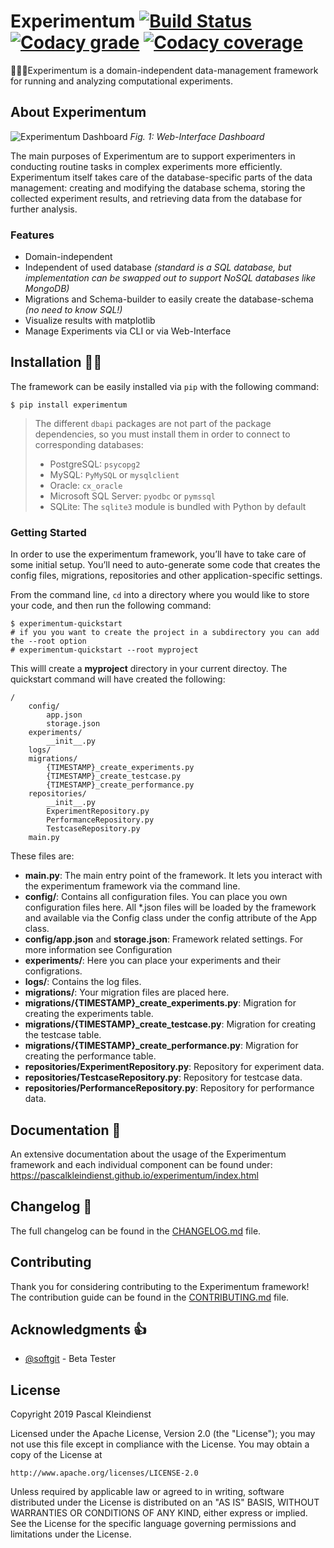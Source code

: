 # Experimentum [![Build Status][build-status-badge]][build-status-link] [![Codacy grade][codacy-quality-badge]][codacy-quality-link] [![Codacy coverage][codacy-coverage-badge]][codacy-coverage-link]

👨‍🔬🔬Experimentum is a domain-independent data-management framework for running and analyzing computational experiments.

## About Experimentum

![Experimentum Dashboard](https://pascalkleindienst.github.io/experimentum/_images/dashboard.png)
*Fig. 1: Web-Interface Dashboard*

The main purposes of Experimentum are to support experimenters in conducting routine tasks in complex experiments more efficiently. Experimentum itself takes care of the database-specific parts of the data management: creating and modifying the database schema, storing the  collected experiment results, and retrieving data from the database for further analysis.

### Features
- Domain-independent
- Independent of used database *(standard is a SQL database, but implementation can be swapped out to support NoSQL databases like MongoDB)*
- Migrations and Schema-builder to easily create the database-schema *(no need to know SQL!)*
- Visualize results with matplotlib
- Manage Experiments via CLI or via Web-Interface


## Installation 👨‍💻
The framework can be easily installed via `pip` with the following command:

`$ pip install experimentum`

>The different ``dbapi`` packages are not part of the package dependencies, so you must install them in order to connect to corresponding databases:
>* PostgreSQL: ``psycopg2``
>* MySQL: ``PyMySQL`` or ``mysqlclient``
>* Oracle: ``cx_oracle``
>* Microsoft SQL Server: ``pyodbc`` or ``pymssql``
>* SQLite: The ``sqlite3`` module is bundled with Python by default

### Getting Started
In order to use the experimentum framework, you’ll have to take care of some initial setup. You’ll need to auto-generate some code that creates the config files, migrations, repositories and other application-specific settings.

From the command line, `cd` into a directory where you would like to store your code, and then run the following command:

~~~
$ experimentum-quickstart
# if you you want to create the project in a subdirectory you can add the --root option
# experimentum-quickstart --root myproject
~~~

This willl create a **myproject** directory in your current directoy. The quickstart command will have created the following:
```
/
    config/
        app.json
        storage.json
    experiments/
        __init__.py
    logs/
    migrations/
        {TIMESTAMP}_create_experiments.py
        {TIMESTAMP}_create_testcase.py
        {TIMESTAMP}_create_performance.py
    repositories/
        __init__.py
        ExperimentRepository.py
        PerformanceRepository.py
        TestcaseRepository.py
    main.py
```
These files are:

- **main.py**: The main entry point of the framework. It lets you interact with the experimentum framework via the command line.
- **config/**: Contains all configuration files. You can place you own configuration files here. All *.json files will be loaded by the framework and available via the Config class under the config attribute of the App class.
- **config/app.json** and **storage.json**: Framework related settings. For more information see Configuration
- **experiments/**: Here you can place your experiments and their configrations.
- **logs/**: Contains the log files.
- **migrations/**: Your migration files are placed here.
- **migrations/{TIMESTAMP}_create_experiments.py**: Migration for creating the experiments table.
- **migrations/{TIMESTAMP}_create_testcase.py**: Migration for creating the testcase table.
- **migrations/{TIMESTAMP}_create_performance.py**: Migration for creating the performance table.
- **repositories/ExperimentRepository.py**: Repository for experiment data.
- **repositories/TestcaseRepository.py**: Repository for testcase data.
- **repositories/PerformanceRepository.py**: Repository for performance data.


## Documentation 📃
An extensive documentation about the usage of the Experimentum framework and each individual component can be found under: https://pascalkleindienst.github.io/experimentum/index.html

## Changelog 📝
The full changelog can be found in the [CHANGELOG.md](CHANGELOG.md) file.

## Contributing
Thank you for considering contributing to the Experimentum framework! The contribution guide can be found in the [CONTRIBUTING.md](.github/CONTRIBUTING.md) file.

## Acknowledgments 👍
- [@softgit](https://github.com/softgit) - Beta Tester

## License
Copyright 2019 Pascal Kleindienst

Licensed under the Apache License, Version 2.0 (the "License");
you may not use this file except in compliance with the License.
You may obtain a copy of the License at

    http://www.apache.org/licenses/LICENSE-2.0

Unless required by applicable law or agreed to in writing, software
distributed under the License is distributed on an "AS IS" BASIS,
WITHOUT WARRANTIES OR CONDITIONS OF ANY KIND, either express or implied.
See the License for the specific language governing permissions and
limitations under the License.


[build-status-badge]: https://travis-ci.com/PascalKleindienst/experimentum.svg?token=Hv3aZrJaquTDR7zjNhps&branch=master
[build-status-link]:https://travis-ci.com/PascalKleindienst/experimentum

[_codacy-quality-badge]: https://img.shields.io/codacy/grade/e85a2c346ef14265b3986ff7f58b3c7a.svg?style=flat-square
[codacy-quality-badge]: https://api.codacy.com/project/badge/Grade/e85a2c346ef14265b3986ff7f58b3c7a
[codacy-quality-link]: https://www.codacy.com?utm_source=github.com&utm_medium=referral&utm_content=PascalKleindienst/experimentum&utm_campaign=Badge_Grade

[_codacy-coverage-badge]: https://img.shields.io/codacy/coverage/e85a2c346ef14265b3986ff7f58b3c7a.svg?style=flat-square
[codacy-coverage-badge]: https://api.codacy.com/project/badge/Coverage/e85a2c346ef14265b3986ff7f58b3c7a
[codacy-coverage-link]: https://www.codacy.com?utm_source=github.com&amp;utm_medium=referral&amp;utm_content=PascalKleindienst/experimentum&amp;utm_campaign=Badge_Coverage